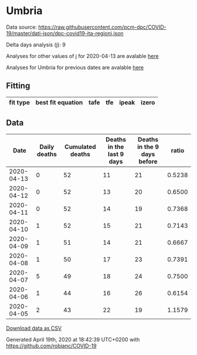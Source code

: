 # Umbria

Data source: https://raw.githubusercontent.com/pcm-dpc/COVID-19/master/dati-json/dpc-covid19-ita-regioni.json

Delta days analysis (j): 9

Analyses for other values of j for 2020-04-13 are avalable [here](../2020-04-13/README.md)

Analyses for Umbria for previous dates are avalable [here](../README.md)

## Fitting 
|fit type|best fit equation|tafe|tfe|ipeak|izero|
|-------|-----|--------|------|---|---|

## Data
|Date|Daily deaths|Cumulated deaths|Deaths in the last 9 days|Deaths in the 9 days before|ratio|
|----|----------|-----------|-------|--------------------|-----|
|2020-04-13|0|52|11|21|0.5238|
|2020-04-12|0|52|13|20|0.6500|
|2020-04-11|0|52|14|19|0.7368|
|2020-04-10|1|52|15|21|0.7143|
|2020-04-09|1|51|14|21|0.6667|
|2020-04-08|1|50|17|23|0.7391|
|2020-04-07|5|49|18|24|0.7500|
|2020-04-06|1|44|16|26|0.6154|
|2020-04-05|2|43|22|19|1.1579|

[Download data as CSV](COVID-19_umbria_j9_2020-04-13.csv)

Generated April 19th, 2020 at 18:42:39 UTC+0200 with https://github.com/robianc/COVID-19
